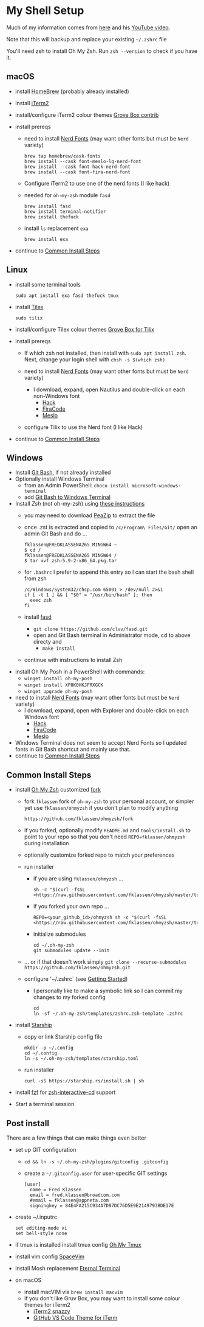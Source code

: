 My Shell Setup
==============

Much of my information comes from [here](https://www.bretfisher.com/shell/) and his [YouTube video](https://www.youtube.com/watch?v=KeSIJQEinJA).

Note that this will backup and replace your existing `~/.zshrc` file

You'll need zsh to install Oh My Zsh. Run `zsh --version` to check if you have it.

macOS
-----

* install [HomeBrew](https://brew.sh/) (probably already installed)
* install [iTerm2](https://www.iterm2.com/)
* install/configure iTerm2 colour themes [Grove Box contrib](https://github.com/gruvbox-community/gruvbox-contrib)
* install prereqs
  * need to install [Nerd Fonts](https://www.nerdfonts.com) (may want other fonts but must be `Nerd` variety)

    ```shell
    brew tap homebrew/cask-fonts
    brew install --cask font-meslo-lg-nerd-font
    brew install --cask font-hack-nerd-font
    brew install --cask font-fira-nerd-font
    ```

  * Configure iTerm2 to use one of the nerd fonts (I like hack)
  * needed for `oh-my-zsh` module `fasd`

    ```shell
    brew install fasd
    brew install terminal-notifier
    brew install thefuck
    ```

  * install `ls` replacement `exa`

    ```shell
    brew install exa
    ```

* continue to [Common Install Steps](#common-install-steps)

Linux
-----

* install some terminal tools

  ```(shell)
  sudo apt install exa fasd thefuck tmux
  ```

* install [Tilex](https://gnunn1.github.io/tilix-web/)

  ```shell
  sudo tilix
  ```

* install/configure Tilex colour themes [Grove Box for Tilix](https://github.com/MichaelThessel/tilix-gruvbox)
* install prereqs
  * If which zsh not installed, then install with `sudo apt install zsh`. Next, change your login shell with `chsh -s $(which zsh)`

  * need to install [Nerd Fonts](https://www.nerdfonts.com) (may want other fonts but must be `Nerd` variety)
    * I download, expand, open Nautilus and double-click on each non-Windows font
      * [Hack](https://github.com/ryanoasis/nerd-fonts/releases/download/v2.3.3/Hack.zip)
      * [FiraCode](https://github.com/ryanoasis/nerd-fonts/releases/download/v2.3.3/FiraCode.zip)
      * [Meslo](https://github.com/ryanoasis/nerd-fonts/releases/download/v2.3.3/Meslo.zip)
  * configure Tilix to use the Nerd font (I like Hack)

* continue to [Common Install Steps](#common-install-steps)

Windows
-------

* Install [Git Bash](https://www.atlassian.com/git/tutorials/git-bash), if not already installed
* Optionally install Windows Terminal
  * from an Admin PowerShell: `choco install microsoft-windows-terminal`
  * add [Git Bash to Windows Terminal](https://linuxhint.com/add-git-bash-windows-terminal/)
* Install _Zsh_ (not oh-my-zsh) using [these instructions](https://dominikrys.com/posts/zsh-in-git-bash-on-windows/)
  * you may need to download [PeaZip](https://peazip.github.io/zst-compressed-file-format.html) to extract the file
  * once .zst is extracted and copied to `/c/Program\ Files/Git/` open an admin Git Bash and do ...

    ```(shell)
    fklassen@FREDKLASSENA265 MINGW64 ~
    $ cd /
    fklassen@FREDKLASSENA265 MINGW64 /
    $ tar xvf zsh-5.9-2-x86_64.pkg.tar
    ```

  * for `.bashrc` I prefer to append this entry so I can start the bash shell from zsh

    ```(shell)
    /c/Windows/System32/chcp.com 65001 > /dev/null 2>&1
    if [ -t 1 ] && [ "$0" = "/usr/bin/bash" ]; then
      exec zsh
    fi
    ```

  * install [fasd]()
    * `git clone https://github.com/clvv/fasd.git`
    * open and Git Bash terminal in Administrator mode, cd to above directy and
      * `make install`
  * continue with instructions to install Zsh
* install Oh My Posh in a PowerShell with commands:
  * `winget install oh-my-posh`
  * `winget install XP8K0HKJFRXGCK`
  * `winget upgrade oh-my-posh`
* need to install [Nerd Fonts](https://www.nerdfonts.com) (may want other fonts but must be `Nerd` variety)
  * I download, expand, open with Explorer and double-click on each Windows font
    * [Hack](https://github.com/ryanoasis/nerd-fonts/releases/download/v2.3.3/Hack.zip)
    * [FiraCode](https://github.com/ryanoasis/nerd-fonts/releases/download/v2.3.3/FiraCode.zip)
    * [Meslo](https://github.com/ryanoasis/nerd-fonts/releases/download/v2.3.3/Meslo.zip)
* Windows Terminal does not seem to accept Nerd Fonts so I updated fonts in Git Bash shortcut and mainly use that.
* continue to [Common Install Steps](#common-install-steps)

Common Install Steps
--------------------

* install [Oh My Zsh](https://ohmyz.sh/) customized [fork](https://github.com/fklassen/ohmyzsh)
  * fork `fklassen` fork of `oh-my-zsh` to your personal account, or simpler yet use `fklassen/ohmyzsh` if you don't plan to modify anything

    ```shell
    https://github.com/fklassen/ohmyzsh/fork
    ```

  * if you forked, optionally modify `README.md` and `tools/install.sh` to point to your repo so that you don't need `REPO=fklassen/ohmyzsh` during installation
  * optionally customize forked repo to match your preferences
  * run installer
    * if you are using `fklassen/ohmyzsh` ...

      ```shell
      sh -c "$(curl -fsSL <https://raw.githubusercontent.com/fklassen/ohmyzsh/master/tools/install.sh>)"
      ```

    * if you forked your own repo ...

      ```shell
      REPO=<your_github_id>/ohmyzsh sh -c "$(curl -fsSL <https://raw.githubusercontent.com/fklassen/ohmyzsh/master/tools/install.sh>)"
      ```

    * initialize submodules

      ```(shell)
      cd ~/.oh-my-zsh
      git submodules update --init
      ```

  * ... or if that doesn't work simply `git clone --recurse-submodules https://github.com/fklassen/ohmyzsh.git`
  * configure '~/.zshrc` (see [Getting Started](https://github.com/ohmyzsh/ohmyzsh/wiki#getting-started))
    * I personally like to make a symbolic link so I can commit my changes to my forked config

      ```(shell)
      cd
      ln -sf ~/.oh-my-zsh/templates/zshrc.zsh-template .zshrc
      ```

* install [Starship](https://starship.rs)
  * copy or link Starship config file

    ```(shell)
    mkdir -p ~/.config
    cd ~/.config
    ln -s ~/.oh-my-zsh/templates/starship.toml
    ```

  * run installer

    ```(shell)
    curl -sS https://starship.rs/install.sh | sh
    ```

* install [fzf](https://github.com/junegunn/fzf#installation) for [zsh-interactive-cd](https://github.com/fklassen/ohmyzsh/tree/master/plugins/zsh-interactive-cd) support
* Start a terminal session

Post install
------------

There are a few things that can make things even better

* set up GIT configuration
  * `cd && ln -s ~/.oh-my-zsh/plugins/gitconfig .gitconfig`
  * create a `~/.gitconfig.user` for user-specific GIT settings

    ```(shell)
    [user]
      name = Fred Klassen
      email = fred.klassen@broadcom.com
      #email = fklassen@appneta.com
      signingkey = 84E4FA215C934A7D97DC76D5E9E2149793BDE17E
    ```

* create ~/.inputrc

  ```(shell)
  set editing-mode vi
  set bell-style none
  ```

* if tmux is installed install tmux config [Oh My Tmux](https://github.com/gpakosz/.tmux)
* install vim config [SpaceVim](https://spacevim.org/)
* install Mosh replacement [Eternal Terminal](https://eternalterminal.dev/)
* on macOS
  * install macVIM via `brew install macvim`
  * if you don't like Gruv Box, you may want to install some colour themes for iTerm2
    * [iTerm2 snazzy](https://github.com/sindresorhus/iterm2-snazzy)
    * [GitHub VS Code Theme for iTerm](https://github.com/cdalvaro/github-vscode-theme-iterm)
